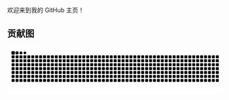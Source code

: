 欢迎来到我的 GitHub 主页！

## 贡献图

![贪吃蛇贡献图](https://raw.githubusercontent.com/2333Ge/2333Ge/output/github-contribution-grid-snake.svg)

